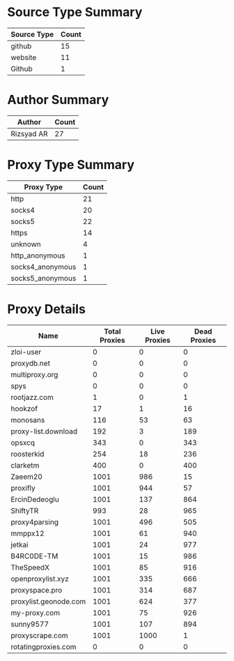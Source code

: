 # Source Type Summary

| Source Type | Count |
|-------------|-------|
| github | 15 |
| website | 11 |
| Github | 1 |


# Author Summary

| Author | Count |
|--------|-------|
| Rizsyad AR | 27 |


# Proxy Type Summary

| Proxy Type | Count |
|------------|-------|
| http | 21 |
| socks4 | 20 |
| socks5 | 22 |
| https | 14 |
| unknown | 4 |
| http_anonymous | 1 |
| socks4_anonymous | 1 |
| socks5_anonymous | 1 |


# Proxy Details

| Name | Total Proxies | Live Proxies | Dead Proxies |
|------|---------------|--------------|---------------|
| zloi-user | 0 | 0 | 0 |
| proxydb.net | 0 | 0 | 0 |
| multiproxy.org | 0 | 0 | 0 |
| spys | 0 | 0 | 0 |
| rootjazz.com | 1 | 0 | 1 |
| hookzof | 17 | 1 | 16 |
| monosans | 116 | 53 | 63 |
| proxy-list.download | 192 | 3 | 189 |
| opsxcq | 343 | 0 | 343 |
| roosterkid | 254 | 18 | 236 |
| clarketm | 400 | 0 | 400 |
| Zaeem20 | 1001 | 986 | 15 |
| proxifly | 1001 | 944 | 57 |
| ErcinDedeoglu | 1001 | 137 | 864 |
| ShiftyTR | 993 | 28 | 965 |
| proxy4parsing | 1001 | 496 | 505 |
| mmppx12 | 1001 | 61 | 940 |
| jetkai | 1001 | 24 | 977 |
| B4RC0DE-TM | 1001 | 15 | 986 |
| TheSpeedX | 1001 | 85 | 916 |
| openproxylist.xyz | 1001 | 335 | 666 |
| proxyspace.pro | 1001 | 314 | 687 |
| proxylist.geonode.com | 1001 | 624 | 377 |
| my-proxy.com | 1001 | 75 | 926 |
| sunny9577 | 1001 | 107 | 894 |
| proxyscrape.com | 1001 | 1000 | 1 |
| rotatingproxies.com | 0 | 0 | 0 |

